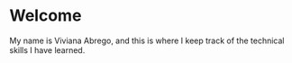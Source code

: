 # Welcome

My name is Viviana Abrego, and this is where I keep track of the technical skills I have learned.
